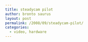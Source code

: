 ```yaml
---
title: steadycam pilot
author: bronto saurus
layout: post
permalink: /2008/09/steadycam-pilot/
categories:
  - video, hardware
---
```

